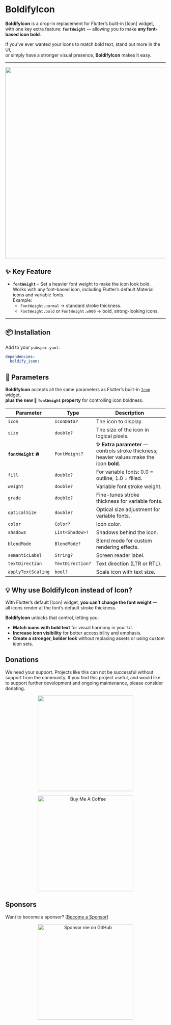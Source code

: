 # BoldifyIcon

**BoldifyIcon** is a drop-in replacement for Flutter’s built-in [Icon] widget,  
with one key extra feature: **`fontWeight`** — allowing you to make **any font-based icon bold**.

If you’ve ever wanted your icons to match bold text, stand out more in the UI,  
or simply have a stronger visual presence, **BoldifyIcon** makes it easy.

---

<p align="center">
  <img src="https://raw.githubusercontent.com/mokaily/boldify_icon/main/example/images/img.png" width="600"/>
</p>

## ✨ Key Feature

- **`fontWeight`** – Set a heavier font weight to make the icon look bold.  
  Works with any font-based icon, including Flutter’s default Material icons and variable fonts.  
  Example:
    - `FontWeight.normal` → standard stroke thickness.
    - `FontWeight.bold` or `FontWeight.w900` → bold, strong-looking icons.

---

## 📦 Installation

Add to your `pubspec.yaml`:

```yaml
dependencies:
  boldify_icon: 
```

## 🔧 Parameters

**BoldifyIcon** accepts all the same parameters as Flutter’s built-in [`Icon`](https://api.flutter.dev/flutter/widgets/Icon-class.html) widget,  
**plus the new 🚀 `fontWeight` property** for controlling icon boldness.

| Parameter         | Type              | Description                                                                 |
|-------------------|-------------------|-----------------------------------------------------------------------------|
| `icon`            | `IconData?`       | The icon to display.                                                        |
| `size`            | `double?`         | The size of the icon in logical pixels.                                     |
| **`fontWeight` 🔥** | `FontWeight?`     | **✨ Extra parameter** — controls stroke thickness; heavier values make the icon **bold**. |
| `fill`            | `double?`         | For variable fonts: 0.0 = outline, 1.0 = filled.                            |
| `weight`          | `double?`         | Variable font stroke weight.                                                |
| `grade`           | `double?`         | Fine-tunes stroke thickness for variable fonts.                             |
| `opticalSize`     | `double?`         | Optical size adjustment for variable fonts.                                 |
| `color`           | `Color?`          | Icon color.                                                                 |
| `shadows`         | `List<Shadow>?`   | Shadows behind the icon.                                                    |
| `blendMode`       | `BlendMode?`      | Blend mode for custom rendering effects.                                    |
| `semanticLabel`   | `String?`         | Screen reader label.                                                        |
| `textDirection`   | `TextDirection?`  | Text direction (LTR or RTL).                                                |
| `applyTextScaling`| `bool?`           | Scale icon with text size.                                                  |


## 💡 Why use BoldifyIcon instead of Icon?

With Flutter’s default [Icon] widget, **you can’t change the font weight** —  
all icons render at the font’s default stroke thickness.

**BoldifyIcon** unlocks that control, letting you:

- **Match icons with bold text** for visual harmony in your UI.
- **Increase icon visibility** for better accessibility and emphasis.
- **Create a stronger, bolder look** without replacing assets or using custom icon sets.


## Donations

We need your support. Projects like this can not be successful without support from the community. If you find this project useful, and would like to support further development and ongoing maintenance, please consider donating.

<p align="center">
  <a href="https://www.paypal.com/donate/?hosted_button_id=9PCKHLMEQJUS4" target="_blank">
    <img src="https://raw.githubusercontent.com/aha999/DonateButtons/master/Paypal.png" width=300 />
  </a>
</p>

<p align="center">
<a href="https://www.buymeacoffee.com/mokaily" target="_blank"><img src="https://www.buymeacoffee.com/assets/img/custom_images/orange_img.png" width=300  alt="Buy Me A Coffee" ></a>
</p>



## Sponsors
Want to become a sponsor? [[Become a Sponsor](https://github.com/sponsors/mokaily)]
<p align="center">
<a href="https://github.com/sponsors/mokaily" target="_blank">
  <img src="https://img.shields.io/badge/Sponsor%20me%20on-GitHub-24292f?logo=githubsponsors&logoColor=white&style=for-the-badge" width="300" alt="Sponsor me on GitHub">
</a>
</p>


###
###
###
######